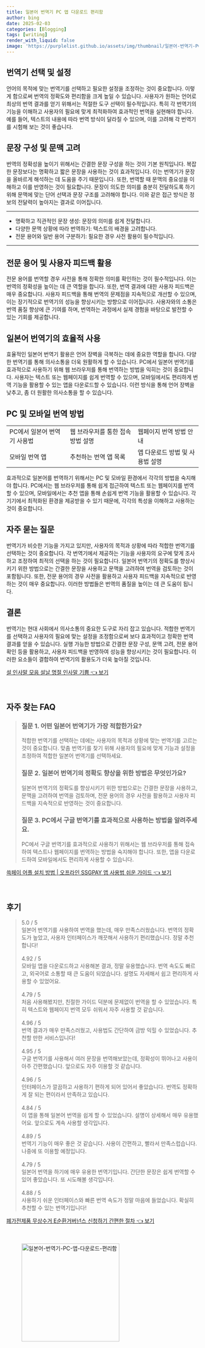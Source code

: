 ```yaml
---
title: 일본어 번역기 PC 앱 다운로드 편리함
author: bing
date: 2025-02-03
categories: [Blogging]
tags: [writing]
render_with_liquid: false
image: 'https://purplelist.github.io/assets/img/thumbnail/일본어-번역기-PC-앱-다운로드-편리함.webp'
---
```



<h2 id='번역기 선택 및 설정'>번역기 선택 및 설정</h2>

<p>언어의 목적에 맞는 번역기를 선택하고 필요한 설정을 조정하는 것이 중요합니다. 이렇게 함으로써 번역의 정확도와 편리함을 크게 높일 수 있습니다. 사용자가 원하는 언어로 최상의 번역 결과를 얻기 위해서는 적절한 도구 선택이 필수적입니다. 특히 각 번역기의 기능을 이해하고 사용자의 필요에 맞게 최적화하여 효과적인 번역을 실현해야 합니다. 예를 들어, 텍스트의 내용에 따라 번역 방식이 달라질 수 있으며, 이를 고려해 각 번역기를 시험해 보는 것이 좋습니다.</p>

<h2 id='문장 구성 및 문맥 고려'>문장 구성 및 문맥 고려</h2>

<p>번역의 정확성을 높이기 위해서는 간결한 문장 구성을 하는 것이 기본 원칙입니다. 복잡한 문장보다는 명확하고 짧은 문장을 사용하는 것이 효과적입니다. 이는 번역기가 문장을 올바르게 해석하는 데 도움을 주기 때문입니다. 또한, 번역할 때 문맥의 중요성을 이해하고 이를 반영하는 것이 필요합니다. 문장이 의도한 의미를 충분히 전달하도록 하기 위해 문맥에 맞는 단어 선택과 문장 구조를 고려해야 합니다. 이와 같은 접근 방식은 정보의 전달력이 높아지는 결과로 이어집니다.</p>

<hr />

<ul>
    <li>명확하고 직관적인 문장 생성: 문장의 의미를 쉽게 전달합니다.</li>
    <li>다양한 문맥 상황에 따라 번역하기: 텍스트의 배경을 고려합니다.</li>
    <li>전문 용어와 일반 용어 구분하기: 필요한 경우 사전 활용이 필수적입니다.</li>
</ul>

<hr />

<h2 id='전문 용어 및 사용자 피드백 활용'>전문 용어 및 사용자 피드백 활용</h2>

<p>전문 용어를 번역할 경우 사전을 통해 정확한 의미를 확인하는 것이 필수적입니다. 이는 번역의 정확성을 높이는 데 큰 역할을 합니다. 또한, 번역 결과에 대한 사용자 피드백은 매우 중요합니다. 사용자 피드백을 통해 번역의 문제점을 지속적으로 개선할 수 있으며, 이는 장기적으로 번역기의 성능을 향상시키는 방향으로 이어집니다. 사용자와의 소통은 번역 품질 향상에 큰 기여를 하며, 번역하는 과정에서 실제 경험을 바탕으로 발전할 수 있는 기회를 제공합니다.</p>

<h2 id='일본어 번역기의 효율적 사용'>일본어 번역기의 효율적 사용</h2>

<p>효율적인 일본어 번역기 활용은 언어 장벽을 극복하는 데에 중요한 역할을 합니다. 다양한 번역기를 통해 의사소통을 더욱 원활하게 할 수 있습니다. PC에서 일본어 번역기를 효과적으로 사용하기 위해 웹 브라우저를 통해 번역하는 방법을 익히는 것이 중요합니다. 사용자는 텍스트 또는 웹페이지를 쉽게 번역할 수 있으며, 모바일에서도 편리하게 번역 기능을 활용할 수 있는 앱을 다운로드할 수 있습니다. 이런 방식을 통해 언어 장벽을 낮추고, 좀 더 원활한 의사소통을 할 수 있습니다.</p>

<h2 id='PC 및 모바일 번역 방법'>PC 및 모바일 번역 방법</h2>

<table>
    <tr>
        <td>PC에서 일본어 번역기 사용법</td>
        <td>웹 브라우저를 통한 접속 방법 설명</td>
        <td>웹페이지 번역 방법 안내</td>
    </tr>
    <tr>
        <td>모바일 번역 앱</td>
        <td>추천하는 번역 앱 목록</td>
        <td>앱 다운로드 방법 및 사용법 설명</td>
    </tr>
</table>

<p>효과적으로 일본어를 번역하기 위해서는 PC 및 모바일 환경에서 각각의 방법을 숙지해야 합니다. PC에서는 웹 브라우저를 통해 쉽게 접근하여 텍스트 또는 웹페이지를 번역할 수 있으며, 모바일에서는 추천 앱을 통해 손쉽게 번역 기능을 활용할 수 있습니다. 각 기기에서 최적화된 환경을 제공받을 수 있기 때문에, 각각의 특성을 이해하고 사용하는 것이 중요합니다.</p>

<h2 id='자주 묻는 질문'>자주 묻는 질문</h2>

<p>번역기가 비슷한 기능을 가지고 있지만, 사용자의 목적과 상황에 따라 적합한 번역기를 선택하는 것이 중요합니다. 각 번역기에서 제공하는 기능을 사용자의 요구에 맞게 조사하고 조정하여 최적의 선택을 하는 것이 필요합니다. 일본어 번역기의 정확도를 향상시키기 위한 방법으로는 간결한 문장을 사용하고 문맥을 고려하여 번역을 검토하는 것이 포함됩니다. 또한, 전문 용어의 경우 사전을 활용하고 사용자 피드백을 지속적으로 반영하는 것이 매우 중요합니다. 이러한 방법들은 번역의 품질을 높이는 데 큰 도움이 됩니다.</p>

<h2 id='결론'>결론</h2>

<p>번역기는 현대 사회에서 의사소통의 중요한 도구로 자리 잡고 있습니다. 적합한 번역기를 선택하고 사용자의 필요에 맞는 설정을 조정함으로써 보다 효과적이고 정확한 번역 결과를 얻을 수 있습니다. 실행 가능한 방법으로 간결한 문장 구성, 문맥 고려, 전문 용어 확인 등을 활용하고, 사용자 피드백을 반영하여 성능을 향상시키는 것이 필요합니다. 이러한 요소들이 결합하여 번역기의 활용도가 더욱 높아질 것입니다.</p>


<p><a class="click-button" title="설 인사말 모음 설날 명절 인사말 기쁨" href="https://purplelist.github.io/posts/%EC%84%A4-%EC%9D%B8%EC%82%AC%EB%A7%90-%EB%AA%A8%EC%9D%8C-%EC%84%A4%EB%82%A0-%EB%AA%85%EC%A0%88-%EC%9D%B8%EC%82%AC%EB%A7%90-%EA%B8%B0%EC%81%A8/" rel="dofollow">설 인사말 모음 설날 명절 인사말 기쁨 👈 보기</a></p><br>
<h2 id='자주_찾는_FAQ'>자주 찾는 FAQ</h2>
<div itemscope="" itemtype="https://schema.org/FAQPage"> 
<blockquote> 
<div itemscope="" itemprop="mainEntity" itemtype="https://schema.org/Question"> 
<h3 itemprop="name">질문 1. 어떤 일본어 번역기가 가장 적합한가요?</h3> 
<div itemscope="" itemprop="acceptedAnswer" itemtype="https://schema.org/Answer"> 
<span itemprop="text"> 
<p>적합한 번역기를 선택하는 데에는 사용자의 목적과 상황에 맞는 번역기를 고르는 것이 중요합니다. 맞춤 번역기를 찾기 위해 사용자의 필요에 맞게 기능과 설정을 조정하여 적합한 일본어 번역기를 선택하세요.</p> 
</span> 
</div> 
</div> 
<div itemscope="" itemprop="mainEntity" itemtype="https://schema.org/Question"> 
<h3 itemprop="name">질문 2. 일본어 번역기의 정확도 향상을 위한 방법은 무엇인가요?</h3> 
<div itemscope="" itemprop="acceptedAnswer" itemtype="https://schema.org/Answer"> 
<span itemprop="text"> 
<p>일본어 번역기의 정확도를 향상시키기 위한 방법으로는 간결한 문장을 사용하고, 문맥을 고려하여 번역을 검토하며, 전문 용어의 경우 사전을 활용하고 사용자 피드백을 지속적으로 반영하는 것이 중요합니다.</p> 
</span> 
</div> 
</div> 
<div itemscope="" itemprop="mainEntity" itemtype="https://schema.org/Question"> 
<h3 itemprop="name">질문 3. PC에서 구글 번역기를 효과적으로 사용하는 방법을 알려주세요.</h3> 
<div itemscope="" itemprop="acceptedAnswer" itemtype="https://schema.org/Answer"> 
<span itemprop="text"> 
<p>PC에서 구글 번역기를 효과적으로 사용하기 위해서는 웹 브라우저를 통해 접속하여 텍스트나 웹페이지를 번역하는 방법을 숙지해야 합니다. 또한, 앱을 다운로드하여 모바일에서도 편리하게 사용할 수 있습니다.</p> 
</span> 
</div> 
</div> 
</blockquote> 
</div>
<p><a class="click-button" title="쓱페이 어플 설치 방법 | 오프라인 SSGPAY 앱 사용법 쉬운 가이드" href="https://purplelist.github.io/posts/%EC%93%B1%ED%8E%98%EC%9D%B4-%EC%96%B4%ED%94%8C-%EC%84%A4%EC%B9%98-%EB%B0%A9%EB%B2%95-%EC%98%A4%ED%94%84%EB%9D%BC%EC%9D%B8-SSGPAY-%EC%95%B1-%EC%82%AC%EC%9A%A9%EB%B2%95-%EC%89%AC%EC%9A%B4-%EA%B0%80%EC%9D%B4%EB%93%9C/" rel="dofollow">쓱페이 어플 설치 방법 | 오프라인 SSGPAY 앱 사용법 쉬운 가이드 👈 보기</a></p><br>
<h2 id='후기'>후기</h2>
<div itemscope itemtype="https://schema.org/Product">
  <blockquote>
  <div itemprop="review" itemscope itemtype="https://schema.org/Review">
      <div itemprop="reviewRating" itemscope itemtype="https://schema.org/Rating"> <span itemprop="ratingValue">5.0</span> / <span itemprop="bestRating">5</span> </div>
      <span itemprop="reviewBody">일본어 번역기를 사용하여 번역을 했는데, 매우 만족스러웠습니다. 번역의 정확도가 높았고, 사용자 인터페이스가 깨끗해서 사용하기 편리했습니다. 정말 추천합니다!</span>
  </div>
  <br>
  <div itemprop="review" itemscope itemtype="https://schema.org/Review">
      <div itemprop="reviewRating" itemscope itemtype="https://schema.org/Rating"> <span itemprop="ratingValue">4.92</span> / <span itemprop="bestRating">5</span> </div>
      <span itemprop="reviewBody">모바일 앱을 다운로드하고 사용해본 결과, 정말 유용했습니다. 번역 속도도 빠르고, 외국어로 소통할 때 큰 도움이 되었습니다. 설명도 자세해서 쉽고 편리하게 사용할 수 있었어요.</span>
  </div>
  <br>
  <div itemprop="review" itemscope itemtype="https://schema.org/Review">
      <div itemprop="reviewRating" itemscope itemtype="https://schema.org/Rating"> <span itemprop="ratingValue">4.79</span> / <span itemprop="bestRating">5</span> </div>
      <span itemprop="reviewBody">처음 사용해봤지만, 친절한 가이드 덕분에 문제없이 번역을 할 수 있었습니다. 특히 텍스트와 웹페이지 번역 모두 쉬워서 자주 사용할 것 같습니다.</span>
  </div>
  <br>
  <div itemprop="review" itemscope itemtype="https://schema.org/Review">
      <div itemprop="reviewRating" itemscope itemtype="https://schema.org/Rating"> <span itemprop="ratingValue">4.96</span> / <span itemprop="bestRating">5</span> </div>
      <span itemprop="reviewBody">번역 결과가 매우 만족스러웠고, 사용법도 간단하여 금방 익힐 수 있었습니다. 추천할 만한 서비스입니다!</span>
  </div>
  <br>
  <div itemprop="review" itemscope itemtype="https://schema.org/Review">
      <div itemprop="reviewRating" itemscope itemtype="https://schema.org/Rating"> <span itemprop="ratingValue">4.95</span> / <span itemprop="bestRating">5</span> </div>
      <span itemprop="reviewBody">구글 번역기를 사용해서 여러 문장을 번역해보았는데, 정확성이 뛰어나고 사용이 아주 간편했습니다. 앞으로도 자주 이용할 것 같습니다.</span>
  </div>
  <br>
  <div itemprop="review" itemscope itemtype="https://schema.org/Review">
      <div itemprop="reviewRating" itemscope itemtype="https://schema.org/Rating"> <span itemprop="ratingValue">4.96</span> / <span itemprop="bestRating">5</span> </div>
      <span itemprop="reviewBody">인터페이스가 깔끔하고 사용하기 편하게 되어 있어서 좋았습니다. 번역도 정확하게 잘 되는 편이라서 만족하고 있습니다.</span>
  </div>
  <br>
  <div itemprop="review" itemscope itemtype="https://schema.org/Review">
      <div itemprop="reviewRating" itemscope itemtype="https://schema.org/Rating"> <span itemprop="ratingValue">4.84</span> / <span itemprop="bestRating">5</span> </div>
      <span itemprop="reviewBody">이 앱을 통해 일본어 번역을 쉽게 할 수 있었습니다. 설명이 상세해서 매우 유용했어요. 앞으로도 계속 사용할 생각입니다.</span>
  </div>
  <br>
  <div itemprop="review" itemscope itemtype="https://schema.org/Review">
      <div itemprop="reviewRating" itemscope itemtype="https://schema.org/Rating"> <span itemprop="ratingValue">4.89</span> / <span itemprop="bestRating">5</span> </div>
      <span itemprop="reviewBody">번역기 기능이 매우 좋은 것 같습니다. 사용이 간편하고, 빨라서 만족스럽습니다. 나중에 또 이용할 예정입니다.</span>
  </div>
  <br>
  <div itemprop="review" itemscope itemtype="https://schema.org/Review">
      <div itemprop="reviewRating" itemscope itemtype="https://schema.org/Rating"> <span itemprop="ratingValue">4.79</span> / <span itemprop="bestRating">5</span> </div>
      <span itemprop="reviewBody">일본어 번역을 하기에 매우 유용한 번역기입니다. 간단한 문장은 쉽게 번역할 수 있어 좋았습니다. 또 시도해볼 생각입니다.</span>
  </div>
  <br>
  <div itemprop="review" itemscope itemtype="https://schema.org/Review">
      <div itemprop="reviewRating" itemscope itemtype="https://schema.org/Rating"> <span itemprop="ratingValue">4.88</span> / <span itemprop="bestRating">5</span> </div>
      <span itemprop="reviewBody">사용하기 쉬운 인터페이스와 빠른 번역 속도가 정말 마음에 들었습니다. 확실히 추천할 수 있는 번역기입니다!</span>
  </div>
  </blockquote>
</div>
<p><a class="click-button" title="폐가전제품 무상수거 E순환거버넌스 신청하기 간편한 절차" href="https://purplelist.github.io/posts/%ED%8F%90%EA%B0%80%EC%A0%84%EC%A0%9C%ED%92%88-%EB%AC%B4%EC%83%81%EC%88%98%EA%B1%B0-E%EC%88%9C%ED%99%98%EA%B1%B0%EB%B2%84%EB%84%8C%EC%8A%A4-%EC%8B%A0%EC%B2%AD%ED%95%98%EA%B8%B0-%EA%B0%84%ED%8E%B8%ED%95%9C-%EC%A0%88%EC%B0%A8/" rel="dofollow">폐가전제품 무상수거 E순환거버넌스 신청하기 간편한 절차 👈 보기</a></p><br>
<figure class="image"><img src="https://purplelist.github.io/assets/img/thumbnail/일본어-번역기-PC-앱-다운로드-편리함.webp" alt="일본어-번역기-PC-앱-다운로드-편리함" width="256" height="256"></figure>